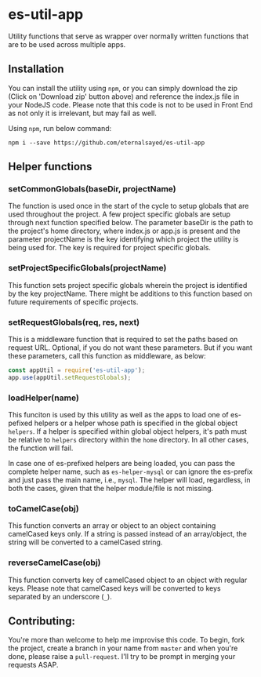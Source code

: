 # es-util-app
Utility functions that serve as wrapper over normally written functions that are to be used across multiple apps.

## Installation
You can install the utility using `npm`, or you can simply download the zip (Click on 'Download zip' button above) and reference the index.js file in your NodeJS code. Please note that this code is not to be used in Front End as not only it is irrelevant, but may fail as well.

Using `npm`, run below command:

`npm i --save https://github.com/eternalsayed/es-util-app`

## Helper functions
### setCommonGlobals(baseDir, projectName)
The function is used once in the start of the cycle to setup globals that are used throughout the project. A few project specific globals are setup through next function specified below.
The parameter baseDir is the path to the project's home directory, where index.js or app.js is present and the parameter projectName is the key identifying which project the utility is being used for. The key is required for project specific globals.

### setProjectSpecificGlobals(projectName)
This function sets project specific globals wherein the project is identified by the key projectName. There might be additions to this function based on future requirements of specific projects.

### setRequestGlobals(req, res, next)
This is a middleware function that is required to set the paths based on request URL. Optional, if you do not want these parameters. But if you want these parameters, call this function as middleware, as below:

```javascript
const appUtil = require('es-util-app');
app.use(appUtil.setRequestGlobals);
```
### loadHelper(name)
This funciton is used by this utility as well as the apps to load one of es-pefixed helpers or a helper whose path is specified in the global object `helpers`. If a helper is specified within global object helpers, it's path must be relative to `helpers` directory within the `home` directory. In all other cases, the function will fail.

In case one of es-prefixed helpers are being loaded, you can pass the complete helper name, such as `es-helper-mysql` or can ignore the es-prefix and just pass the main name, i.e., `mysql`. The helper will load, regardless, in both the cases, given that the helper module/file is not missing.

### toCamelCase(obj)
This function converts an array or object to an object containing camelCased keys only. If a string is passed instead of an array/object, the string will be converted to a camelCased string.

### reverseCamelCase(obj)
This function converts key of camelCased object to an object with regular keys. Please note that camelCased keys will be converted to keys separated by an underscore (`_`).


## Contributing:
You're more than welcome to help me improvise this code. To begin, fork the project, create a branch in your name from `master` and when you're done, please raise a `pull-request`. I'll try to be prompt in merging your requests ASAP.
